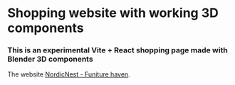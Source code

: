 # Shopping website with working 3D components

### This is an experimental Vite + React shopping page made with Blender 3D components
The website [NordicNest - Funiture haven](https://ducnapan.github.io/cos30049/).
